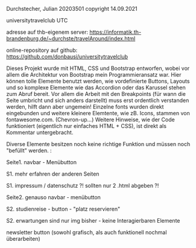 Durchstecher, Julian 20203501 copyright 14.09.2021

universitytravelclub
UTC

adresse auf thb-eigenem server:
https://informatik.th-brandenburg.de/~durchste/travelAround/index.html

online-repository auf github:
https://github.com/donbausi/universitytravelclub

Dieses Projekt wurde mit HTML, CSS und Bootstrap entworfen, wobei vor allem die Architektur von Bootstrap mein Programmieransatz war. Hier können tolle Elemente benutzt werden, wie vordefinierte Buttons, Layouts und so komplexe Elemente wie das Accordion oder das Karussel stehen zum Abruf bereit. Vor allem die Arbeit mit den Breakpoints (für wann die Seite umbricht und sich anders darstellt) muss erst ordentlich verstanden werden, hilft dann aber ungemein! Einzelne fonts wurden direkt eingebunden und weitere kleinere Elemtente, wie zB. Icons, stammen von fontawesome.com. (Chevron-up...) 
Weitere Hinweise, wie der Code funktioniert (eigentlich nur einfaches HTML + CSS), ist direkt als Kommentar untergebracht.

Diverse Elemente besitzen noch keine richtige Funktion und müssen noch "befüllt" werden. :

Seite1. navbar - Menübutton

S1. mehr erfahren der anderen Seiten

S1. impressum / datenschutz ?! sollten nur 2 .html abgeben ?!

Seite2. genauso navbar - menübutton

S2. studienreise - button - "platz reservieren" 

S2. erwartungen sind nur img bisher - keine Interagierbaren Elemente

newsletter button (sowohl grafisch, als auch funktionell nochmal überarbeiten)
